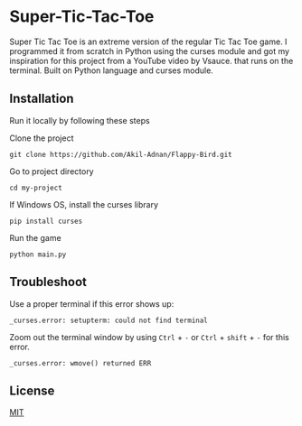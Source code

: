 # Super-Tic-Tac-Toe
Super Tic Tac Toe is an extreme version of the regular Tic Tac Toe game. I programmed it from scratch in Python using the curses module and got my inspiration for this project from a YouTube video by Vsauce. that runs on the terminal. Built on Python language and curses module.

## Installation

 Run it locally by following these steps


Clone the project
```
git clone https://github.com/Akil-Adnan/Flappy-Bird.git
```

Go to project directory
```
cd my-project
```

If Windows OS, install the curses library
```
pip install curses
```

Run the game
```
python main.py
```

    
## Troubleshoot

Use a proper terminal if this error shows up:

```
_curses.error: setupterm: could not find terminal
```

Zoom out the terminal window by using ```Ctrl``` + ```-``` or ```Ctrl``` + ```shift``` + ```-``` for this error.
```
_curses.error: wmove() returned ERR
```
## License

[MIT](https://choosealicense.com/licenses/mit/)
